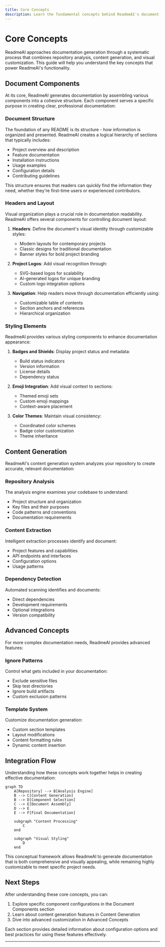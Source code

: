 ```yaml
---
title: Core Concepts
description: Learn the fundamental concepts behind ReadmeAI's document generation and customization capabilities.
---
```


# Core Concepts

ReadmeAI approaches documentation generation through a systematic process that combines repository analysis, content generation, and visual customization. This guide will help you understand the key concepts that power ReadmeAI's functionality.

## Document Components

At its core, ReadmeAI generates documentation by assembling various components into a cohesive structure. Each component serves a specific purpose in creating clear, professional documentation:

### Document Structure

The foundation of any README is its structure - how information is organized and presented. ReadmeAI creates a logical hierarchy of sections that typically includes:

- Project overview and description
- Feature documentation
- Installation instructions
- Usage examples
- Configuration details
- Contributing guidelines

This structure ensures that readers can quickly find the information they need, whether they're first-time users or experienced contributors.

### Headers and Layout

Visual organization plays a crucial role in documentation readability. ReadmeAI offers several components for controlling document layout:

1. **Headers**: Define the document's visual identity through customizable styles:
   - Modern layouts for contemporary projects
   - Classic designs for traditional documentation
   - Banner styles for bold project branding

2. **Project Logos**: Add visual recognition through:
   - SVG-based logos for scalability
   - AI-generated logos for unique branding
   - Custom logo integration options

3. **Navigation**: Help readers move through documentation efficiently using:
   - Customizable table of contents
   - Section anchors and references
   - Hierarchical organization

### Styling Elements

ReadmeAI provides various styling components to enhance documentation appearance:

1. **Badges and Shields**: Display project status and metadata:
   - Build status indicators
   - Version information
   - License details
   - Dependency status

2. **Emoji Integration**: Add visual context to sections:
   - Themed emoji sets
   - Custom emoji mappings
   - Context-aware placement

3. **Color Themes**: Maintain visual consistency:
   - Coordinated color schemes
   - Badge color customization
   - Theme inheritance

## Content Generation

ReadmeAI's content generation system analyzes your repository to create accurate, relevant documentation:

### Repository Analysis

The analysis engine examines your codebase to understand:

- Project structure and organization
- Key files and their purposes
- Code patterns and conventions
- Documentation requirements

### Content Extraction

Intelligent extraction processes identify and document:

- Project features and capabilities
- API endpoints and interfaces
- Configuration options
- Usage patterns

### Dependency Detection

Automated scanning identifies and documents:

- Direct dependencies
- Development requirements
- Optional integrations
- Version compatibility

## Advanced Concepts

For more complex documentation needs, ReadmeAI provides advanced features:

### Ignore Patterns

Control what gets included in your documentation:

- Exclude sensitive files
- Skip test directories
- Ignore build artifacts
- Custom exclusion patterns

### Template System

Customize documentation generation:

- Custom section templates
- Layout modifications
- Content formatting rules
- Dynamic content insertion

## Integration Flow

Understanding how these concepts work together helps in creating effective documentation:

```mermaid
graph TD
    A[Repository] --> B[Analysis Engine]
    B --> C[Content Generation]
    B --> D[Component Selection]
    C --> E[Document Assembly]
    D --> E
    E --> F[Final Documentation]

    subgraph "Content Processing"
        C
    end

    subgraph "Visual Styling"
        D
    end
```

This conceptual framework allows ReadmeAI to generate documentation that is both comprehensive and visually appealing, while remaining highly customizable to meet specific project needs.

## Next Steps

After understanding these core concepts, you can:

1. Explore specific component configurations in the Document Components section
2. Learn about content generation features in Content Generation
3. Dive into advanced customization in Advanced Concepts

Each section provides detailed information about configuration options and best practices for using these features effectively.

---
